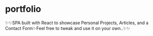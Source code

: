# portfolio
✨✨SPA built with React to showcase Personal Projects, Articles, and a Contact Form✨Feel free to tweak and use it on your own..✨✨
